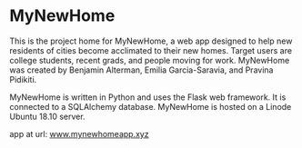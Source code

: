 # MyNewHome
This is the project home for MyNewHome, a web app designed to help new residents of cities become acclimated to their new homes. Target users are college students, recent grads, and people moving for work. MyNewHome was created by Benjamin Alterman, Emilia Garcia-Saravia, and Pravina Pidikiti.

MyNewHome is written in Python and uses the Flask web framework. It is connected to a SQLAlchemy database. MyNewHome is hosted on a Linode Ubuntu 18.10 server.

app at url: www.mynewhomeapp.xyz
